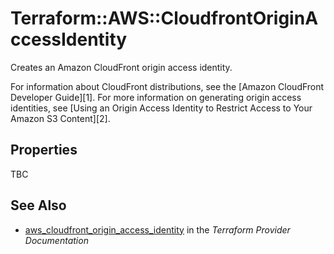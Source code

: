 # Terraform::AWS::CloudfrontOriginAccessIdentity

Creates an Amazon CloudFront origin access identity.

For information about CloudFront distributions, see the
[Amazon CloudFront Developer Guide][1]. For more information on generating
origin access identities, see
[Using an Origin Access Identity to Restrict Access to Your Amazon S3 Content][2].

## Properties

TBC

## See Also

* [aws_cloudfront_origin_access_identity](https://www.terraform.io/docs/providers/aws/r/cloudfront_origin_access_identity.html) in the _Terraform Provider Documentation_